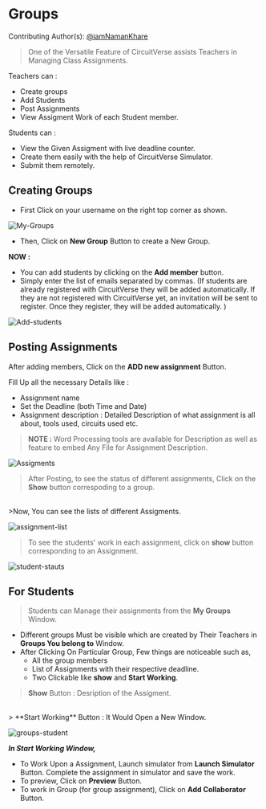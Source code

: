 # Groups

Contributing Author(s): [@iamNamanKhare](https://github.com/iamNamanKhare)

> One of the Versatile Feature of CircuitVerse assists Teachers in Managing Class Assignments.

Teachers can :
- Create groups
- Add Students
- Post Assignments
- View Assigment Work of each Student member.

Students can :
- View the Given Assigment with live deadline counter.
- Create them easily with the help of CircuitVerse Simulator.
- Submit them remotely.

## Creating Groups

- First Click on your username on the right top corner as shown.

![My-Groups](/images/my-groups.png)

- Then, Click on **New Group** Button to create a New Group.

**NOW :**
- You can add students by clicking on the  **Add member** button.
- Simply enter the list of emails separated by commas. (If students are already registered with CircuitVerse they will be added automatically. If they are not registered with CircuitVerse yet, an invitation will be sent to register. Once they register, they will be added automatically. )

![Add-students](/images/students-list.png)

## Posting Assignments

 After adding members, Click on the **ADD new assignment** Button.

 Fill Up all the necessary Details like : 
 - Assignment name
 - Set the Deadline (both Time and Date)
 - Assignment description : Detailed Description of what assignment is all about, tools used, circuits used etc.

> **NOTE :** Word Processing tools are available for Description as well as feature to embed Any File for Assignment Description.

![Assigments](/images/assignment.png)

> After Posting, to see the status of different assignments, Click on the **Show** button correspoding to a group.
<br/>
>Now, You can see the lists of different Assigments.

![assignment-list](/images/assignment2.png)

>To see the students' work in each assignment, click on **show** button corresponding to an Assignment.

![student-stauts](/images/student-status.png)

## For Students

> Students can Manage their assignments from the **My Groups** Window.

- Different groups Must be visible which are created by Their Teachers in **Groups You belong to** Window.
- After Clicking On Particular Group, Few things are noticeable such as,
    - All the group members
    - List of Assignments with their respective deadline.
    - Two Clickable like **show** and **Start Working**.

> **Show** Button : Desription of the Assigment.
<br/>
> **Start Working** Button : It Would Open a New Window.

![groups-student](/images/groups-student.png)

***In Start Working Window,***
 - To Work Upon a Assignment, Launch simulator from **Launch Simulator** Button. Complete the assignment in simulator and save the work.
 - To preview, Click on **Preview** Button.
 - To work in Group (for group assignment), Click on **Add Collaborator** Button.

